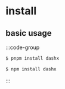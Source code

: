 # install

## basic usage

:::code-group

```sh [pnpm]
$ pnpm install dashx
```

```sh [npm]
$ npm install dashx
```
:::
